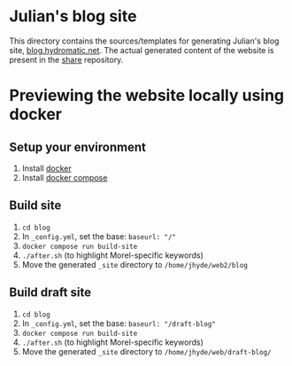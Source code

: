 # Julian's blog site

This directory contains the sources/templates for generating Julian's blog site,
[blog.hydromatic.net](https://blog.hydromatic.net/). The actual generated content of the website
is present in the [share](https://github.com/julianhyde/share) repository.

# Previewing the website locally using docker

## Setup your environment

1. Install [docker](https://docs.docker.com/install/)
2. Install [docker compose](https://docs.docker.com/compose/install/)

## Build site

1. `cd blog`
2. In `_config.yml`, set the base: `baseurl: "/"`
3. `docker compose run build-site`
4. `./after.sh` (to highlight Morel-specific keywords)
5. Move the generated `_site` directory to `/home/jhyde/web2/blog`

## Build draft site

1. `cd blog`
2. In `_config.yml`, set the base: `baseurl: "/draft-blog"`
3. `docker compose run build-site`
4. `./after.sh` (to highlight Morel-specific keywords)
5. Move the generated `_site` directory to `/home/jhyde/web/draft-blog/`
